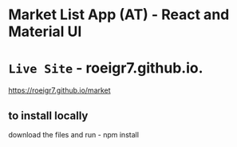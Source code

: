# Market List App (AT) - React and Material UI

# `Live Site` - roeigr7.github.io.
https://roeigr7.github.io/market

## to install locally

download the files and run - npm install



